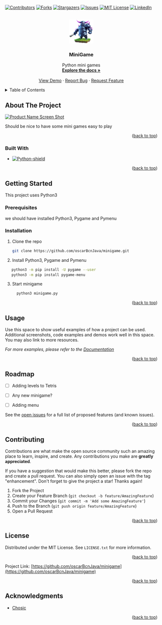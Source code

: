 <!-- Thanks to https://github.com/othneildrew/Best-README-Template -->



<!-- PROJECT SHIELDS -->
<!--
*** I'm using markdown "reference style" links for readability.
*** Reference links are enclosed in brackets [ ] instead of parentheses ( ).
*** See the bottom of this document for the declaration of the reference variables
*** for contributors-url, forks-url, etc. This is an optional, concise syntax you may use.
*** https://www.markdownguide.org/basic-syntax/#reference-style-links
-->
[![Contributors][contributors-shield]][contributors-url]
[![Forks][forks-shield]][forks-url]
[![Stargazers][stars-shield]][stars-url]
[![Issues][issues-shield]][issues-url]
[![MIT License][license-shield]][license-url]
[![LinkedIn][linkedin-shield]][linkedin-url]



<!-- PROJECT LOGO -->
<br />
<div align="center">
  <a href="https://github.com/oscarBcnJava/minigame">
    <img src="logo.png" alt="Logo" width="80" height="80">
  </a>

<h3 align="center">MiniGame</h3>

  <p align="center">
    Python mini games
    <br />
    <a href="https://github.com/oscarBcnJava/minigame"><strong>Explore the docs »</strong></a>
    <br />
    <br />
    <a href="https://github.com/oscarBcnJava/minigame">View Demo</a>
    ·
    <a href="https://github.com/oscarBcnJava/minigame/issues">Report Bug</a>
    ·
    <a href="https://github.com/oscarBcnJava/minigame/issues">Request Feature</a>
  </p>
</div>



<!-- TABLE OF CONTENTS -->
<details>
  <summary>Table of Contents</summary>
  <ol>
    <li>
      <a href="#about-the-project">About The Project</a>
      <ul>
        <li><a href="#built-with">Built With</a></li>
      </ul>
    </li>
    <li>
      <a href="#getting-started">Getting Started</a>
      <ul>
        <li><a href="#prerequisites">Prerequisites</a></li>
        <li><a href="#installation">Installation</a></li>
      </ul>
    </li>
    <li><a href="#usage">Usage</a></li>
    <li><a href="#roadmap">Roadmap</a></li>
    <li><a href="#contributing">Contributing</a></li>
    <li><a href="#license">License</a></li>
    <li><a href="#contact">Contact</a></li>
    <li><a href="#acknowledgments">Acknowledgments</a></li>
  </ol>
</details>



<!-- ABOUT THE PROJECT -->
## About The Project

[![Product Name Screen Shot][product-screenshot]](https://example.com)

Should be nice to have some mini games easy to play

<p align="right">(<a href="#readme-top">back to top</a>)</p>



### Built With

* [![Python-shield]][Python-url]

<p align="right">(<a href="#readme-top">back to top</a>)</p>



<!-- GETTING STARTED -->
## Getting Started

This project uses Python3

### Prerequisites

we should have installed Python3, Pygame and Pymenu

### Installation

1. Clone the repo
   ```sh
   git clone https://github.com/oscarBcnJava/minigame.git
   ```
2. Install Python3, Pygame and Pymenu
  ```sh
     python3 -m pip install -U pygame --user
     python3 -m pip install pygame-menu
   ```


3. Start minigame
   ```sh
     python3 minigame.py
   ```

<p align="right">(<a href="#readme-top">back to top</a>)</p>



<!-- USAGE EXAMPLES -->
## Usage

Use this space to show useful examples of how a project can be used. Additional screenshots, code examples and demos work well in this space. You may also link to more resources.

_For more examples, please refer to the [Documentation](https://example.com)_

<p align="right">(<a href="#readme-top">back to top</a>)</p>



<!-- ROADMAP -->
## Roadmap

- [ ] Adding levels to Tetris
- [ ] Any new minigame?
- [ ] Adding menu


See the [open issues](https://github.com/oscarBcnJava/minigame/issues) for a full list of proposed features (and known issues).

<p align="right">(<a href="#readme-top">back to top</a>)</p>



<!-- CONTRIBUTING -->
## Contributing

Contributions are what make the open source community such an amazing place to learn, inspire, and create. Any contributions you make are **greatly appreciated**.

If you have a suggestion that would make this better, please fork the repo and create a pull request. You can also simply open an issue with the tag "enhancement".
Don't forget to give the project a star! Thanks again!

1. Fork the Project
2. Create your Feature Branch (`git checkout -b feature/AmazingFeature`)
3. Commit your Changes (`git commit -m 'Add some AmazingFeature'`)
4. Push to the Branch (`git push origin feature/AmazingFeature`)
5. Open a Pull Request

<p align="right">(<a href="#readme-top">back to top</a>)</p>



<!-- LICENSE -->
## License

Distributed under the MIT License. See `LICENSE.txt` for more information.

<p align="right">(<a href="#readme-top">back to top</a>)</p>





Project Link: [https://github.com/oscarBcnJava/minigame](https://github.com/oscarBcnJava/minigame)

<p align="right">(<a href="#readme-top">back to top</a>)</p>



<!-- ACKNOWLEDGMENTS -->
## Acknowledgments

* [Chosic](https://www.chosic.com/)


<p align="right">(<a href="#readme-top">back to top</a>)</p>



<!-- MARKDOWN LINKS & IMAGES -->
<!-- https://www.markdownguide.org/basic-syntax/#reference-style-links -->
[contributors-shield]: https://img.shields.io/github/contributors/oscarBcnJava/minigame.svg?style=for-the-badge
[contributors-url]: https://github.com/oscarBcnJava/minigame/graphs/contributors
[forks-shield]: https://img.shields.io/github/forks/oscarBcnJava/minigame.svg?style=for-the-badge
[forks-url]: https://github.com/oscarBcnJava/minigame/network/members
[stars-shield]: https://img.shields.io/github/stars/oscarBcnJava/minigame.svg?style=for-the-badge
[stars-url]: https://github.com/oscarBcnJava/minigame/stargazers
[issues-shield]: https://img.shields.io/github/issues/oscarBcnJava/minigame.svg?style=for-the-badge
[issues-url]: https://github.com/oscarBcnJava/minigame/issues
[license-shield]: https://img.shields.io/github/license/oscarBcnJava/minigame.svg?style=for-the-badge
[license-url]: https://github.com/oscarBcnJava/minigame/blob/master/LICENSE.txt
[linkedin-shield]: https://img.shields.io/badge/-LinkedIn-black.svg?style=for-the-badge&logo=linkedin&colorB=555
[linkedin-url]: https://linkedin.com/in/linkedin_username
[product-screenshot]: images/screenshot.png

[Python-shield]: https://img.shields.io/badge/python-3670A0?style=for-the-badge&logo=python&logoColor=ffdd54
[Python-url]: https://www.python.org/
